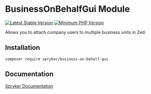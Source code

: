 # BusinessOnBehalfGui Module
[![Latest Stable Version](https://poser.pugx.org/spryker/business-on-behalf-gui/v/stable.svg)](https://packagist.org/packages/spryker/business-on-behalf-gui)
[![Minimum PHP Version](https://img.shields.io/badge/php-%3E%3D%208.0-8892BF.svg)](https://php.net/)

Allows you to attach company users to multiple business units in Zed.
## Installation

```
composer require spryker/business-on-behalf-gui
```

## Documentation

[Spryker Documentation](https://docs.spryker.com)
